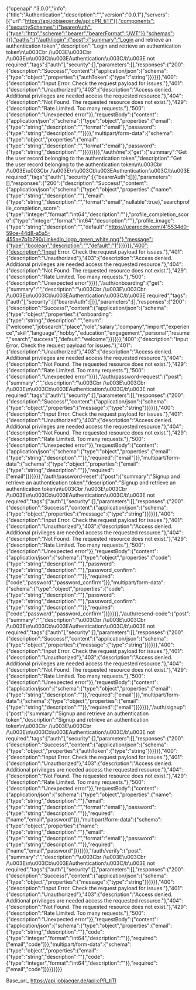 {"openapi":"3.0.0","info":{"title":"Authentication","description":"","version":"0.0.1"},"servers":[{"url":"https://api.jobjaeger.de/api:cPR_tiTl"}],"components":{"securitySchemes":{"bearerAuth":{"type":"http","scheme":"bearer","bearerFormat":"JWT"}},"schemas":{}},"paths":{"/auth/login":{"post":{"summary":"Login and retrieve an authentication token","description":"Login and retrieve an authentication token\n\u003Cbr /\u003E\u003Cbr /\u003E\n\u003Cb\u003EAuthentication:\u003C/b\u003E not required","tags":["auth"],"security":[],"parameters":[],"responses":{"200":{"description":"Success!","content":{"application/json":{"schema":{"type":"object","properties":{"authToken":{"type":"string"}}}}}},"400":{"description":"Input Error. Check the request payload for issues."},"401":{"description":"Unauthorized"},"403":{"description":"Access denied. Additional privileges are needed access the requested resource."},"404":{"description":"Not Found. The requested resource does not exist."},"429":{"description":"Rate Limited. Too many requests."},"500":{"description":"Unexpected error"}},"requestBody":{"content":{"application/json":{"schema":{"type":"object","properties":{"email":{"type":"string","description":"","format":"email"},"password":{"type":"string","description":""}}}},"multipart/form-data":{"schema":{"type":"object","properties":{"email":{"type":"string","description":"","format":"email"},"password":{"type":"string","description":""}}}}}}}},"/auth/me":{"get":{"summary":"Get the user record belonging to the authentication token","description":"Get the user record belonging to the authentication token\n\u003Cbr /\u003E\u003Cbr /\u003E\n\u003Cb\u003EAuthentication:\u003C/b\u003E required","tags":["auth"],"security":[{"bearerAuth":[]}],"parameters":[],"responses":{"200":{"description":"Success!","content":{"application/json":{"schema":{"type":"object","properties":{"name":{"type":"string","description":""},"email":{"type":"string","description":"","format":"email","nullable":true},"searchprofile_completion_score":{"type":"integer","format":"int64","description":""},"profile_completion_score":{"type":"integer","format":"int64","description":""},"profile_image":{"type":"string","description":"","default":"https://ucarecdn.com/415534d0-59ce-44d8-a5a5-455ae7b1b790/Linkedin_logo_green_white.png"},"message":{"type":"boolean","description":"","default":"1"}}}}}},"400":{"description":"Input Error. Check the request payload for issues."},"401":{"description":"Unauthorized"},"403":{"description":"Access denied. Additional privileges are needed access the requested resource."},"404":{"description":"Not Found. The requested resource does not exist."},"429":{"description":"Rate Limited. Too many requests."},"500":{"description":"Unexpected error"}}}},"/auth/onboarding":{"get":{"summary":"","description":"\u003Cbr /\u003E\u003Cbr /\u003E\n\u003Cb\u003EAuthentication:\u003C/b\u003E required","tags":["auth"],"security":[{"bearerAuth":[]}],"parameters":[],"responses":{"200":{"description":"Success!","content":{"application/json":{"schema":{"type":"object","properties":{"onboarding":{"type":"string","description":"","enum":["welcome","jobsearch","place","role","salary","company","import","experience","skill","language","hobby","education","engagement","personal","resume","search","success"],"default":"welcome"}}}}}},"400":{"description":"Input Error. Check the request payload for issues."},"401":{"description":"Unauthorized"},"403":{"description":"Access denied. Additional privileges are needed access the requested resource."},"404":{"description":"Not Found. The requested resource does not exist."},"429":{"description":"Rate Limited. Too many requests."},"500":{"description":"Unexpected error"}}}},"/auth/password-request":{"post":{"summary":"","description":"\u003Cbr /\u003E\u003Cbr /\u003E\n\u003Cb\u003EAuthentication:\u003C/b\u003E not required","tags":["auth"],"security":[],"parameters":[],"responses":{"200":{"description":"Success!","content":{"application/json":{"schema":{"type":"object","properties":{"message":{"type":"string"}}}}}},"400":{"description":"Input Error. Check the request payload for issues."},"401":{"description":"Unauthorized"},"403":{"description":"Access denied. Additional privileges are needed access the requested resource."},"404":{"description":"Not Found. The requested resource does not exist."},"429":{"description":"Rate Limited. Too many requests."},"500":{"description":"Unexpected error"}},"requestBody":{"content":{"application/json":{"schema":{"type":"object","properties":{"email":{"type":"string","description":""}},"required":["email"]}},"multipart/form-data":{"schema":{"type":"object","properties":{"email":{"type":"string","description":""}},"required":["email"]}}}}}},"/auth/password-reset":{"post":{"summary":"Signup and retrieve an authentication token","description":"Signup and retrieve an authentication token\n\u003Cbr /\u003E\u003Cbr /\u003E\n\u003Cb\u003EAuthentication:\u003C/b\u003E not required","tags":["auth"],"security":[],"parameters":[],"responses":{"200":{"description":"Success!","content":{"application/json":{"schema":{"type":"object","properties":{"message":{"type":"string"}}}}}},"400":{"description":"Input Error. Check the request payload for issues."},"401":{"description":"Unauthorized"},"403":{"description":"Access denied. Additional privileges are needed access the requested resource."},"404":{"description":"Not Found. The requested resource does not exist."},"429":{"description":"Rate Limited. Too many requests."},"500":{"description":"Unexpected error"}},"requestBody":{"content":{"application/json":{"schema":{"type":"object","properties":{"code":{"type":"string","description":""},"password":{"type":"string","description":""},"password_confirm":{"type":"string","description":""}},"required":["code","password","password_confirm"]}},"multipart/form-data":{"schema":{"type":"object","properties":{"code":{"type":"string","description":""},"password":{"type":"string","description":""},"password_confirm":{"type":"string","description":""}},"required":["code","password","password_confirm"]}}}}}},"/auth/resend-code":{"post":{"summary":"","description":"\u003Cbr /\u003E\u003Cbr /\u003E\n\u003Cb\u003EAuthentication:\u003C/b\u003E not required","tags":["auth"],"security":[],"parameters":[],"responses":{"200":{"description":"Success!","content":{"application/json":{"schema":{"type":"object","properties":{"message":{"type":"string"}}}}}},"400":{"description":"Input Error. Check the request payload for issues."},"401":{"description":"Unauthorized"},"403":{"description":"Access denied. Additional privileges are needed access the requested resource."},"404":{"description":"Not Found. The requested resource does not exist."},"429":{"description":"Rate Limited. Too many requests."},"500":{"description":"Unexpected error"}},"requestBody":{"content":{"application/json":{"schema":{"type":"object","properties":{"email":{"type":"string","description":""}},"required":["email"]}},"multipart/form-data":{"schema":{"type":"object","properties":{"email":{"type":"string","description":""}},"required":["email"]}}}}}},"/auth/signup":{"post":{"summary":"Signup and retrieve an authentication token","description":"Signup and retrieve an authentication token\n\u003Cbr /\u003E\u003Cbr /\u003E\n\u003Cb\u003EAuthentication:\u003C/b\u003E not required","tags":["auth"],"security":[],"parameters":[],"responses":{"200":{"description":"Success!","content":{"application/json":{"schema":{"type":"object","properties":{"authToken":{"type":"string"}}}}}},"400":{"description":"Input Error. Check the request payload for issues."},"401":{"description":"Unauthorized"},"403":{"description":"Access denied. Additional privileges are needed access the requested resource."},"404":{"description":"Not Found. The requested resource does not exist."},"429":{"description":"Rate Limited. Too many requests."},"500":{"description":"Unexpected error"}},"requestBody":{"content":{"application/json":{"schema":{"type":"object","properties":{"name":{"type":"string","description":""},"email":{"type":"string","description":"","format":"email"},"password":{"type":"string","description":""}},"required":["name","email","password"]}},"multipart/form-data":{"schema":{"type":"object","properties":{"name":{"type":"string","description":""},"email":{"type":"string","description":"","format":"email"},"password":{"type":"string","description":""}},"required":["name","email","password"]}}}}}},"/auth/verify":{"post":{"summary":"","description":"\u003Cbr /\u003E\u003Cbr /\u003E\n\u003Cb\u003EAuthentication:\u003C/b\u003E not required","tags":["auth"],"security":[],"parameters":[],"responses":{"200":{"description":"Success!","content":{"application/json":{"schema":{"type":"object","properties":{"message":{"type":"string"}}}}}},"400":{"description":"Input Error. Check the request payload for issues."},"401":{"description":"Unauthorized"},"403":{"description":"Access denied. Additional privileges are needed access the requested resource."},"404":{"description":"Not Found. The requested resource does not exist."},"429":{"description":"Rate Limited. Too many requests."},"500":{"description":"Unexpected error"}},"requestBody":{"content":{"application/json":{"schema":{"type":"object","properties":{"email":{"type":"string","description":""},"code":{"type":"integer","format":"int64","description":""}},"required":["email","code"]}},"multipart/form-data":{"schema":{"type":"object","properties":{"email":{"type":"string","description":""},"code":{"type":"integer","format":"int64","description":""}},"required":["email","code"]}}}}}}}}

Base_url_ https://api.jobjaeger.de/api:cPR_tiTl